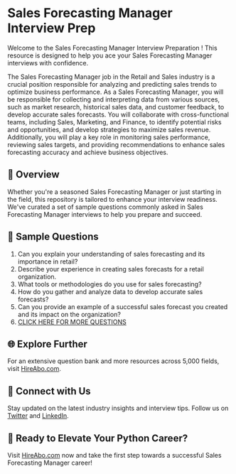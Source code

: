 # Sales Forecasting Manager Interview Prep

Welcome to the Sales Forecasting Manager Interview Preparation ! This resource is designed to help you ace your Sales Forecasting Manager interviews with confidence.

The Sales Forecasting Manager job in the Retail and Sales industry is a crucial position responsible for analyzing and predicting sales trends to optimize business performance. As a Sales Forecasting Manager, you will be responsible for collecting and interpreting data from various sources, such as market research, historical sales data, and customer feedback, to develop accurate sales forecasts. You will collaborate with cross-functional teams, including Sales, Marketing, and Finance, to identify potential risks and opportunities, and develop strategies to maximize sales revenue. Additionally, you will play a key role in monitoring sales performance, reviewing sales targets, and providing recommendations to enhance sales forecasting accuracy and achieve business objectives.

## 🚀 Overview

Whether you're a seasoned Sales Forecasting Manager or just starting in the field, this repository is tailored to enhance your interview readiness. We've curated a set of sample questions commonly asked in Sales Forecasting Manager interviews to help you prepare and succeed.

## 📝 Sample Questions

1. Can you explain your understanding of sales forecasting and its importance in retail?
2. Describe your experience in creating sales forecasts for a retail organization.
3. What tools or methodologies do you use for sales forecasting?
4. How do you gather and analyze data to develop accurate sales forecasts?
5. Can you provide an example of a successful sales forecast you created and its impact on the organization?
6. [CLICK HERE FOR MORE QUESTIONS](https://hireabo.com/job/22_1_44/Sales%20Forecasting%20Manager)

## 🌐 Explore Further

For an extensive question bank and more resources across 5,000 fields, visit [HireAbo.com](https://www.hireabo.com).

## 📱 Connect with Us

Stay updated on the latest industry insights and interview tips. Follow us on [Twitter](https://twitter.com/hireabo) and [LinkedIn](https://www.linkedin.com/in/hire-abo-3609972a8/).

## 🚀 Ready to Elevate Your Python Career?

Visit [HireAbo.com](https://www.hireabo.com) now and take the first step towards a successful Sales Forecasting Manager career!